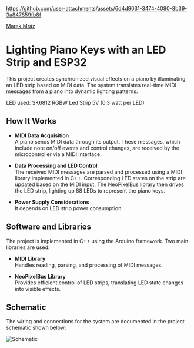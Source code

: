 




https://github.com/user-attachments/assets/6d4d9031-3474-4080-8b39-3a847859fb8f

[Marek Mráz](https://www.youtube.com/@MarekMrazMusic)





# Lighting Piano Keys with an LED Strip and ESP32

This project creates synchronized visual effects on a piano by illuminating an LED strip based on MIDI data. The system translates real-time MIDI messages from a piano into dynamic lighting patterns. 


LED used: SK6812 RGBW Led Strip 5V (0.3 watt per LED)



## How It Works

- **MIDI Data Acquisition**  
  A piano sends MIDI data through its output. These messages, which include note on/off events and control changes, are received by the microcontroller via a MIDI interface.

- **Data Processing and LED Control**  
  The received MIDI messages are parsed and processed using a MIDI library implemented in C++. Corresponding LED states on the strip are updated based on the MIDI input. The NeoPixelBus library then drives the LED strip, lighting up 88 LEDs to represent the piano keys.

- **Power Supply Considerations**  
  It depends on LED strip power consumption.

## Software and Libraries

The project is implemented in C++ using the Arduino framework. Two main libraries are used:

- **MIDI Library**  
  Handles reading, parsing, and processing of MIDI messages.

- **NeoPixelBus Library**  
  Provides efficient control of LED strips, translating LED state changes into visible effects.

## Schematic

The wiring and connections for the system are documented in the project schematic shown below:

![Schematic](images/midi_esp32.png)
